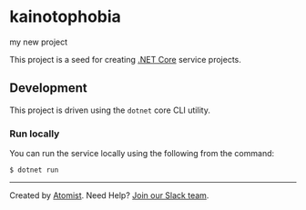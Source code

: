 # kainotophobia

my new project

This project is a seed for creating [.NET Core][dotnet] service projects.

[dotnet]: https://github.com/dotnet/core (.NET Core)

## Development

This project is driven using the `dotnet` core CLI utility.

### Run locally

You can run the service locally using the following from the command:

```
$ dotnet run
```

---

Created by [Atomist][atomist].
Need Help?  [Join our Slack team][slack].

[atomist]: https://www.atomist.com/ (Atomist - How Teams Deliver Software)
[slack]: https://join.atomist.com/ (Atomist Community Slack Workspace)
